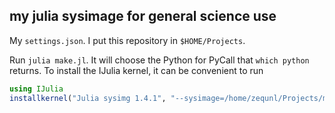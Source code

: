 ## my julia sysimage for general science use

My `settings.json`. I put this repository in `$HOME/Projects`.

Run `julia make.jl`. It will choose the Python for PyCall that `which python` returns. To install the IJulia kernel, it can be convenient to run
```julia
using IJulia
installkernel("Julia sysimg 1.4.1", "--sysimage=/home/zequnl/Projects/mysysimage/mysys.dylib")
```
